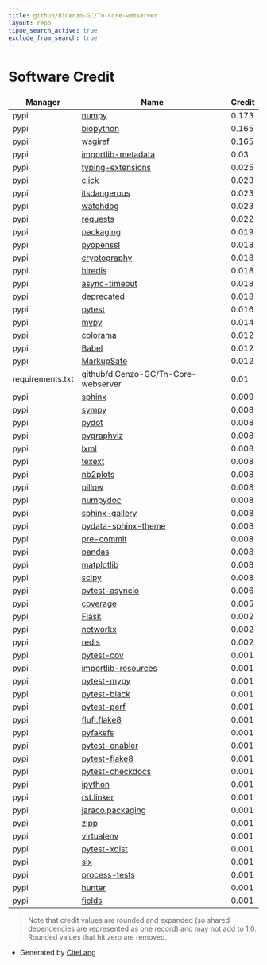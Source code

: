 ```yaml
---
title: github/diCenzo-GC/Tn-Core-webserver
layout: repo
tipue_search_active: true
exclude_from_search: true
---
```

# Software Credit

|Manager|Name|Credit|
|-------|----|------|
|pypi|[numpy](https://www.numpy.org)|0.173|
|pypi|[biopython](https://biopython.org/)|0.165|
|pypi|[wsgiref](http://cheeseshop.python.org/pypi/wsgiref)|0.165|
|pypi|[importlib-metadata](https://github.com/python/importlib_metadata)|0.03|
|pypi|[typing-extensions](https://pypi.org/project/typing-extensions)|0.025|
|pypi|[click](https://palletsprojects.com/p/click/)|0.023|
|pypi|[itsdangerous](https://palletsprojects.com/p/itsdangerous/)|0.023|
|pypi|[watchdog](https://pypi.org/project/watchdog)|0.023|
|pypi|[requests](https://pypi.org/project/requests)|0.022|
|pypi|[packaging](https://pypi.org/project/packaging)|0.019|
|pypi|[pyopenssl](https://pypi.org/project/pyopenssl)|0.018|
|pypi|[cryptography](https://pypi.org/project/cryptography)|0.018|
|pypi|[hiredis](https://pypi.org/project/hiredis)|0.018|
|pypi|[async-timeout](https://pypi.org/project/async-timeout)|0.018|
|pypi|[deprecated](https://pypi.org/project/deprecated)|0.018|
|pypi|[pytest](https://docs.pytest.org/en/latest/)|0.016|
|pypi|[mypy](https://pypi.org/project/mypy)|0.014|
|pypi|[colorama](https://pypi.org/project/colorama)|0.012|
|pypi|[Babel](https://pypi.org/project/Babel)|0.012|
|pypi|[MarkupSafe](https://pypi.org/project/MarkupSafe)|0.012|
|requirements.txt|github/diCenzo-GC/Tn-Core-webserver|0.01|
|pypi|[sphinx](https://pypi.org/project/sphinx)|0.009|
|pypi|[sympy](https://pypi.org/project/sympy)|0.008|
|pypi|[pydot](https://pypi.org/project/pydot)|0.008|
|pypi|[pygraphviz](https://pypi.org/project/pygraphviz)|0.008|
|pypi|[lxml](https://pypi.org/project/lxml)|0.008|
|pypi|[texext](https://pypi.org/project/texext)|0.008|
|pypi|[nb2plots](https://pypi.org/project/nb2plots)|0.008|
|pypi|[pillow](https://pypi.org/project/pillow)|0.008|
|pypi|[numpydoc](https://pypi.org/project/numpydoc)|0.008|
|pypi|[sphinx-gallery](https://pypi.org/project/sphinx-gallery)|0.008|
|pypi|[pydata-sphinx-theme](https://pypi.org/project/pydata-sphinx-theme)|0.008|
|pypi|[pre-commit](https://pypi.org/project/pre-commit)|0.008|
|pypi|[pandas](https://pypi.org/project/pandas)|0.008|
|pypi|[matplotlib](https://pypi.org/project/matplotlib)|0.008|
|pypi|[scipy](https://pypi.org/project/scipy)|0.008|
|pypi|[pytest-asyncio](https://pypi.org/project/pytest-asyncio)|0.006|
|pypi|[coverage](https://pypi.org/project/coverage)|0.005|
|pypi|[Flask](https://palletsprojects.com/p/flask)|0.002|
|pypi|[networkx](https://networkx.org/)|0.002|
|pypi|[redis](https://github.com/redis/redis-py)|0.002|
|pypi|[pytest-cov](https://github.com/pytest-dev/pytest-cov)|0.001|
|pypi|[importlib-resources](https://pypi.org/project/importlib-resources)|0.001|
|pypi|[pytest-mypy](https://pypi.org/project/pytest-mypy)|0.001|
|pypi|[pytest-black](https://pypi.org/project/pytest-black)|0.001|
|pypi|[pytest-perf](https://pypi.org/project/pytest-perf)|0.001|
|pypi|[flufl.flake8](https://pypi.org/project/flufl.flake8)|0.001|
|pypi|[pyfakefs](https://pypi.org/project/pyfakefs)|0.001|
|pypi|[pytest-enabler](https://pypi.org/project/pytest-enabler)|0.001|
|pypi|[pytest-flake8](https://pypi.org/project/pytest-flake8)|0.001|
|pypi|[pytest-checkdocs](https://pypi.org/project/pytest-checkdocs)|0.001|
|pypi|[ipython](https://pypi.org/project/ipython)|0.001|
|pypi|[rst.linker](https://pypi.org/project/rst.linker)|0.001|
|pypi|[jaraco.packaging](https://pypi.org/project/jaraco.packaging)|0.001|
|pypi|[zipp](https://pypi.org/project/zipp)|0.001|
|pypi|[virtualenv](https://pypi.org/project/virtualenv)|0.001|
|pypi|[pytest-xdist](https://pypi.org/project/pytest-xdist)|0.001|
|pypi|[six](https://pypi.org/project/six)|0.001|
|pypi|[process-tests](https://pypi.org/project/process-tests)|0.001|
|pypi|[hunter](https://pypi.org/project/hunter)|0.001|
|pypi|[fields](https://pypi.org/project/fields)|0.001|


> Note that credit values are rounded and expanded (so shared dependencies are represented as one record) and may not add to 1.0. Rounded values that hit zero are removed.


- Generated by [CiteLang](https://github.com/vsoch/citelang)
